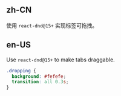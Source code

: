 ## zh-CN

使用 `react-dnd@15+` 实现标签可拖拽。

## en-US

Use `react-dnd@15+` to make tabs draggable.

```css
.dropping {
  background: #fefefe;
  transition: all 0.3s;
}
```
